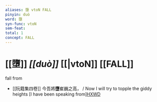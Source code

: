 ```yaml
---
aliases: 墮 vtoN FALL
pinyin: duò
word: 墮
syn-func: vtoN
sem-feat: 
total: 1
concept: FALL 
---
```

# [[墮]] *[[duò]]*  [[|vtoN]] [[FALL]]
fall from
 - [[阮籍集四卷]] 今吾將**墮**崔巍之高， / Now I will try to topple the giddy heights [I have been speaking from][HXWD](https://hxwd.org/textview.html?location=CH2b1558_CHANT_003-34a.23)